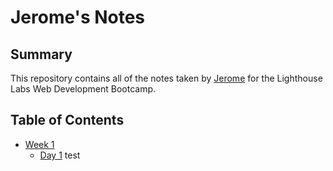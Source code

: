# Jerome's Notes
## Summary

This repository contains all of the notes taken by [Jerome](https://github.com/jeromealmir) for the Lighthouse Labs Web Development Bootcamp.

## Table of Contents
* [Week 1](/Week_1)
  * [Day 1](/Week_1/Day_1)
  test